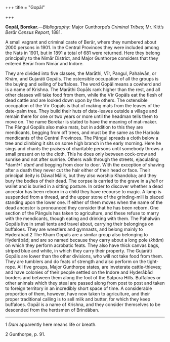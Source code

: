 +++
title = "Gopāl"

+++



**Gopāl, Borekar.**—*Bibliography*: Major Gunthorpe’s *Criminal Tribes*; Mr. Kitt’s *Berār Census Report*, 1881.

A small vagrant and criminal caste of Berār, where they numbered about 2000 persons in 1901. In the Central Provinces they were included among the Nats in 1901, but in 1891 a total of 681 were returned. Here they belong principally to the Nimār District, and Major Gunthorpe considers that they entered Berār from Nimār and Indore.

They are divided into five classes, the Marāthi, Vīr, Pangul, Pahalwān, or Khām, and Gujarāti Gopāls. The ostensible occupation of all the groups is the buying and selling of buffaloes. The word Gopāl means a cowherd and is a name of Krishna. The Marāthi Gopāls rank higher than the rest, and all other classes will take food from them, while the Vīr Gopāls eat the flesh of dead cattle and are looked down upon by the others. The ostensible occupation of the Vīr Gopāls is that of making mats from the leaves of the date-palm tree. They build their huts of date-leaves outside a village and remain there for one or two years or more until the headman tells them to move on. The name Borekar is stated to have the meaning of mat-maker. The Pāngul Gopāls also make mats, but in addition to this they are mendicants, begging from off trees, and must be the same as the Harbola mendicants of the Central Provinces. The Pāngul spreads a cloth below a tree and climbing it sits on some high branch in the early morning. Here he sings and chants the praises of charitable persons until somebody throws a small present on to the cloth. This he does only between cock-crow and sunrise and not after sunrise. Others walk through the streets, ejaculating *dam\!*1 *dam\!* and begging from door to door. With the exception of shaving after a death they never cut the hair either of their head or face. Their principal deity is Dāwal Mālik, but they also worship Khandoba; and they bury the bodies of their dead. The corpse is carried to the grave in a *jholi* or wallet and is buried in a sitting posture. In order to discover whether a dead ancestor has been reborn in a child they have recourse to magic. A lamp is suspended from a thread, and the upper stone of the grinding-mill is placed standing upon the lower one. If either of them moves when the name of the dead ancestor is pronounced they consider that he has been reborn. One section of the Pānguls has taken to agriculture, and these refuse to marry with the mendicants, though eating and drinking with them. The Pahalwān Gopāls live in small tents and travel about, carrying their belongings on buffaloes. They are wrestlers and gymnasts, and belong mainly to Hyderābād.2 The Khām Gopāls are a similar group also belonging to Hyderābād; and are so named because they carry about a long pole \(*khām*\) on which they perform acrobatic feats. They also have thick canvas bags, striped blue and white, in which they carry their property. The Gujarāti Gopāls are lower than the other divisions, who will not take food from them. They are tumblers and do feats of strength and also perform on the tight-rope. All five groups, Major Gunthorpe states, are inveterate cattle-thieves; and have colonies of their people settled on the Indore and Hyderābād borders and between them along the foot of the Satpūra Hills. Buffaloes or other animals which they steal are passed along from post to post and taken to foreign territory in an incredibly short space of time. A considerable proportion of them, however, have now taken to agriculture, and their proper traditional calling is to sell milk and butter, for which they keep buffaloes. Gopāl is a name of Krishna, and they consider themselves to be descended from the herdsmen of Brindāban. 



* * *

1 *Dam* apparently here means life or breath.

2 Gunthorpe, p. 91.




